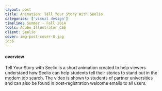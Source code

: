 ```yaml
---
layout: post
title: Animation: Tell Your Story With Seelio
categories: ['visual design']
timeline: Summer - Fall 2014
tools: Adobe Illustrator CS6
client: Seelio
cover: img-post-cover-8.jpg
id:6
---
```


<h4 class="heading heading--regular heading--emphasize">overview</h4>
<p>
	Tell Your Story with Seelio is a short animation created to help viewers understand how Seelio can help students tell their stories to stand out in the modern job search. The video is shown to students of partner universities and can also be found in post-registration welcome emails to all users.
</p>
